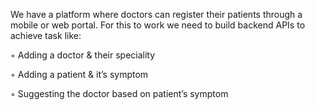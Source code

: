 We have a platform where doctors can register their patients through a mobile or web portal.
For this to work we need to build backend APIs to achieve task like:

◦ Adding a doctor & their speciality

◦ Adding a patient & it’s symptom

◦ Suggesting the doctor based on patient’s symptom
